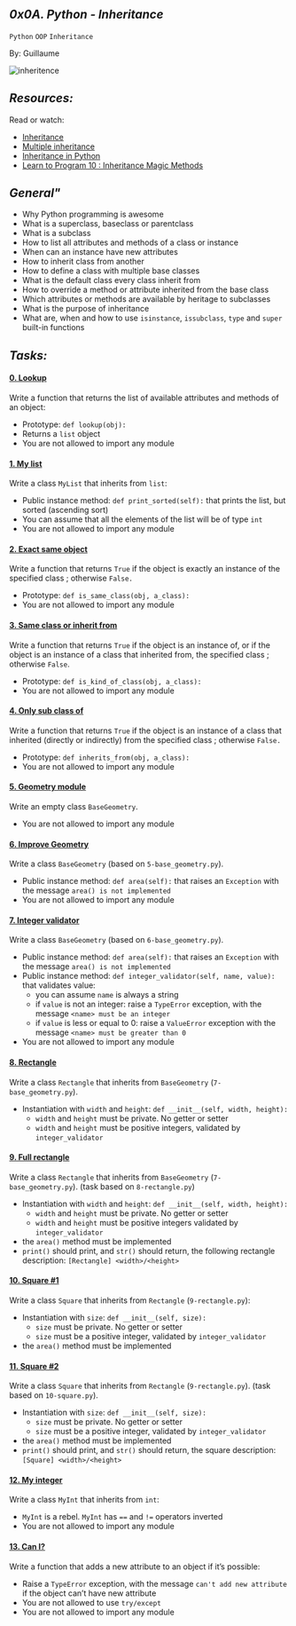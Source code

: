 ## *0x0A. Python - Inheritance*

`Python`   `OOP`   `Inheritance`

By: Guillaume

![inheritence](https://i.ytimg.com/vi/oLw5Zyi8krQ/hqdefault.jpg)

## *Resources:*

Read or watch:

- [Inheritance](https://docs.python.org/3/tutorial/classes.html#inheritance)
- [Multiple inheritance](https://docs.python.org/3/tutorial/classes.html#multiple-inheritance)
- [Inheritance in Python](https://docs.python.org/3/tutorial/classes.html#multiple-inheritance)
- [Learn to Program 10 : Inheritance Magic Methods](https://www.youtube.com/watch?v=d8kCdLCi6Lk)

## *General"*

- Why Python programming is awesome
- What is a superclass, baseclass or parentclass
- What is a subclass
- How to list all attributes and methods of a class or instance
- When can an instance have new attributes
- How to inherit class from another
- How to define a class with multiple base classes
- What is the default class every class inherit from
- How to override a method or attribute inherited from the base class
- Which attributes or methods are available by heritage to subclasses
- What is the purpose of inheritance
- What are, when and how to use `isinstance`, `issubclass`, `type` and `super` built-in functions

## *Tasks:*

#### [0. Lookup]()

Write a function that returns the list of available attributes and methods of an object:

- Prototype: `def lookup(obj):`
- Returns a `list` object
- You are not allowed to import any module


#### [1. My list]()

Write a class `MyList` that inherits from `list`:

- Public instance method: `def print_sorted(self):` that prints the list, but sorted (ascending sort)
- You can assume that all the elements of the list will be of type `int`
- You are not allowed to import any module



#### [2. Exact same object]()

Write a function that returns `True` if the object is exactly an instance of the specified class ; otherwise `False.`

- Prototype: `def is_same_class(obj, a_class):`
- You are not allowed to import any module


#### [3. Same class or inherit from]()

Write a function that returns `True` if the object is an instance of, or if the object is an instance of a class that inherited from, the specified class ; otherwise `False`.

- Prototype: `def is_kind_of_class(obj, a_class):`
- You are not allowed to import any module



#### [4. Only sub class of]()

Write a function that returns `True` if the object is an instance of a class that inherited (directly or indirectly) from the specified class ; otherwise `False.`

- Prototype: `def inherits_from(obj, a_class):`
- You are not allowed to import any module



#### [5. Geometry module]()

Write an empty class `BaseGeometry`.

- You are not allowed to import any module



#### [6. Improve Geometry]()

Write a class `BaseGeometry` (based on `5-base_geometry.py`).

- Public instance method: `def area(self):` that raises an `Exception` with the message `area() is not implemented`
- You are not allowed to import any module



#### [7. Integer validator]()

Write a class `BaseGeometry` (based on `6-base_geometry.py`).

- Public instance method: `def area(self):` that raises an `Exception` with the message `area() is not implemented`
- Public instance method: `def integer_validator(self, name, value):` that validates value:
   - you can assume `name` is always a string
   - if `value` is not an integer: raise a `TypeError` exception, with the message `<name> must be an integer`
   - if `value` is less or equal to 0: raise a `ValueError` exception with the message `<name> must be greater than 0`
- You are not allowed to import any module


#### [8. Rectangle]()

Write a class `Rectangle` that inherits from `BaseGeometry` (`7-base_geometry.py`).

- Instantiation with `width` and `height`: `def __init__(self, width, height):`
   - `width` and `height` must be private. No getter or setter
   - `width` and `height` must be positive integers, validated by `integer_validator`



#### [9. Full rectangle]()

Write a class `Rectangle` that inherits from `BaseGeometry` (`7-base_geometry.py`). (task based on `8-rectangle.py`)

- Instantiation with `width` and `height`: `def __init__(self, width, height):`
   - `width` and `height` must be private. No getter or setter
   - `width` and `height` must be positive integers validated by `integer_validator`
- the `area()` method must be implemented
- `print()` should print, and `str()` should return, the following rectangle description: `[Rectangle] <width>/<height>`



#### [10. Square #1]()

Write a class `Square` that inherits from `Rectangle` (`9-rectangle.py`):

- Instantiation with `size`: `def __init__(self, size):`
   - `size` must be private. No getter or setter
   - `size` must be a positive integer, validated by `integer_validator`
- the `area()` method must be implemented



#### [11. Square #2]()

Write a class `Square` that inherits from `Rectangle` (`9-rectangle.py`). (task based on `10-square.py`).

- Instantiation with `size`: `def __init__(self, size):`
   - `size` must be private. No getter or setter
   - `size` must be a positive integer, validated by `integer_validator`
- the `area()` method must be implemented
- `print()` should print, and `str()` should return, the square description: `[Square] <width>/<height>`


#### [12. My integer]()

Write a class `MyInt` that inherits from `int`:

- `MyInt` is a rebel. `MyInt` has `==` and `!=` operators inverted
- You are not allowed to import any module


#### [13. Can I?]()

Write a function that adds a new attribute to an object if it’s possible:

- Raise a `TypeError` exception, with the message `can't add new attribute` if the object can’t have new attribute
- You are not allowed to use `try/except`
- You are not allowed to import any module
